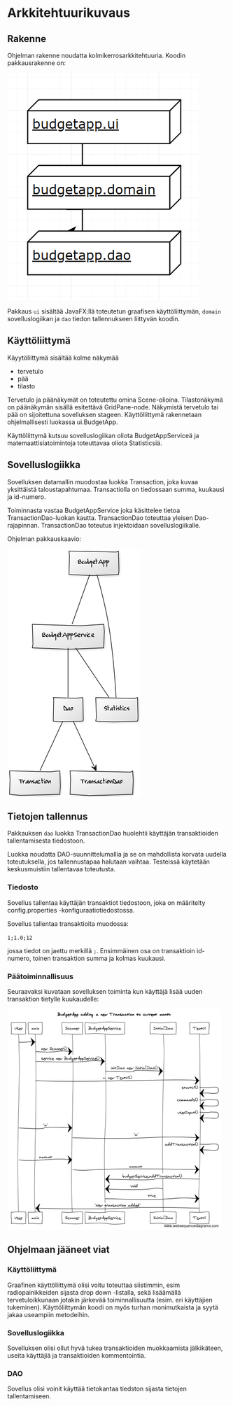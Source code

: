 # Arkkitehtuurikuvaus

## Rakenne

Ohjelman rakenne noudatta kolmikerrosarkkitehtuuria. Koodin pakkausrakenne on:

![pakkausrakenne](https://github.com/nikool/otm-harjoitustyo/blob/master/dokumentointi/packageChart.PNG)

Pakkaus `ui` sisältää JavaFX:llä toteutetun graafisen käyttöliittymän, `domain` sovelluslogiikan ja `dao` tiedon tallennukseen liittyvän koodin.

## Käyttöliittymä

Käyytöliittymä sisältää kolme näkymää

* tervetulo
* pää
* tilasto

Tervetulo ja päänäkymät on toteutettu omina Scene-olioina. Tilastonäkymä on päänäkymän sisällä esitettävä GridPane-node. Näkymistä tervetulo tai pää on sijoitettuna sovelluksen stageen. Käyttöliittymä rakennetaan ohjelmallisesti luokassa ui.BudgetApp.

Käyttöliittymä kutsuu sovelluslogiikan oliota BudgetAppServiceä ja matemaattisiatoimintoja toteuttavaa oliota Statisticsiä.

## Sovelluslogiikka

Sovelluksen datamallin muodostaa luokka Transaction, joka kuvaa yksittäistä taloustapahtumaa. Transactiolla on tiedossaan summa, kuukausi ja id-numero.

Toiminnasta vastaa BudgetAppService joka käsittelee tietoa TransactionDao-luokan kautta. TransactionDao toteuttaa yleisen Dao-rajapinnan. TransactionDao toteutus injektoidaan sovelluslogiikalle.

Ohjelman pakkauskaavio:

![pakkauskaavio](https://github.com/nikool/otm-harjoitustyo/blob/master/dokumentointi/umlChart.png)

## Tietojen tallennus

Pakkauksen `dao` luokka TransactionDao huolehtii käyttäjän transaktioiden tallentamisesta tiedostoon.

Luokka noudatta DAO-suunnittelumallia ja se on mahdollista korvata uudella toteutuksella, jos tallennustapaa halutaan vaihtaa. Testeissä käytetään keskusmuistiin tallentavaa toteutusta.

### Tiedosto

Sovellus tallentaa käyttäjän transaktiot tiedostoon, joka on määritelty config.properties -konfiguraatiotiedostossa.

Sovellus tallentaa transaktioita muodossa:

`1;1.0;12`

jossa tiedot on jaettu merkillä `;`. Ensimmäinen osa on transaktioin id-numero, toinen transaktion summa ja kolmas kuukausi.

### Päätoiminnallisuus

Seuraavaksi kuvataan sovelluksen toiminta kun käyttäjä lisää uuden transaktion tietylle kuukaudelle:

![sekvenssikaavio](https://github.com/nikool/otm-harjoitustyo/blob/master/dokumentointi/sekvenssikaavio.png)

## Ohjelmaan jääneet viat

### Käyttöliittymä

Graafinen käyttöliittymä olisi voitu toteuttaa siistimmin, esim radiopainikkeiden sijasta drop down -listalla, sekä lisäämällä tervetuloikkunaan jotakin järkevää toiminnallisuutta (esim. eri käyttäjien tukeminen). Käyttöliittymän koodi on myös turhan monimutkaista ja syytä jakaa useampiin metodeihin.

### Sovelluslogiikka

Sovelluksen olisi ollut hyvä tukea transaktioiden muokkaamista jälkikäteen, useita käyttäjiä ja transaktioiden kommentointia.

### DAO

Sovellus olisi voinit käyttää tietokantaa tiedston sijasta tietojen tallentamiseen.
